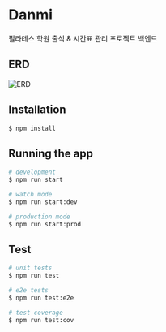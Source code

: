 # Danmi
필라테스 학원 출석 & 시간표 관리 프로젝트 백엔드

## ERD
![ERD](https://github.com/verdantjuly/Danmi/assets/131671804/6293e184-caf7-4a4b-958d-2d0f7438b26b)


## Installation

```bash
$ npm install
```

## Running the app

```bash
# development
$ npm run start

# watch mode
$ npm run start:dev

# production mode
$ npm run start:prod
```

## Test

```bash
# unit tests
$ npm run test

# e2e tests
$ npm run test:e2e

# test coverage
$ npm run test:cov
```
